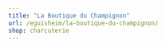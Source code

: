 ```yaml
---
title: "La Boutique du Champignon"
url: /eguisheim/la-boutique-du-champignon/
shop: charcuterie
---
```

